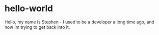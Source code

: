 # hello-world

Hello, my name is Stephen - I used to be a developer a long time ago, and now Im trying to get back into it.
